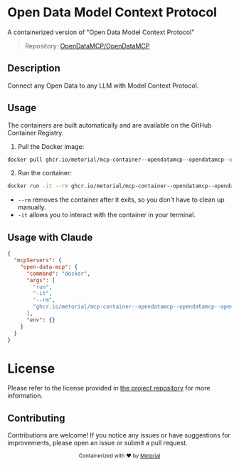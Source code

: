 
# Open Data Model Context Protocol

A containerized version of "Open Data Model Context Protocol"

> Repository: [OpenDataMCP/OpenDataMCP](https://github.com/OpenDataMCP/OpenDataMCP)

## Description

Connect any Open Data to any LLM with Model Context Protocol.


## Usage

The containers are built automatically and are available on the GitHub Container Registry.

1. Pull the Docker image:

```bash
docker pull ghcr.io/metorial/mcp-container--opendatamcp--opendatamcp--open-data-mcp
```

2. Run the container:

```bash
docker run -it --rm ghcr.io/metorial/mcp-container--opendatamcp--opendatamcp--open-data-mcp 
```

- `--rm` removes the container after it exits, so you don't have to clean up manually.
- `-it` allows you to interact with the container in your terminal.



## Usage with Claude

```json
{
  "mcpServers": {
    "open-data-mcp": {
      "command": "docker",
      "args": [
        "run",
        "-it",
        "--rm",
        "ghcr.io/metorial/mcp-container--opendatamcp--opendatamcp--open-data-mcp"
      ],
      "env": {}
    }
  }
}
```

# License

Please refer to the license provided in [the project repository](https://github.com/OpenDataMCP/OpenDataMCP) for more information.

## Contributing

Contributions are welcome! If you notice any issues or have suggestions for improvements, please open an issue or submit a pull request.

<div align="center">
  <sub>Containerized with ❤️ by <a href="https://metorial.com">Metorial</a></sub>
</div>
  